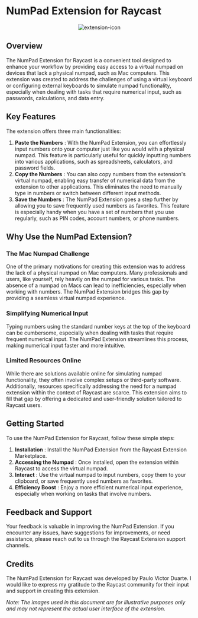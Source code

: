 # NumPad Extension for Raycast

<div align="center">

![extension-icon](./assets/extension-icon.png)

</div>

## Overview

The NumPad Extension for Raycast is a convenient tool designed to enhance your workflow by providing easy access to a virtual numpad on devices that lack a physical numpad, such as Mac computers. This extension was created to address the challenges of using a virtual keyboard or configuring external keyboards to simulate numpad functionality, especially when dealing with tasks that require numerical input, such as passwords, calculations, and data entry.

## Key Features

The extension offers three main functionalities:

1. **Paste the Numbers** : With the NumPad Extension, you can effortlessly input numbers onto your computer just like you would with a physical numpad. This feature is particularly useful for quickly inputting numbers into various applications, such as spreadsheets, calculators, and password fields.
2. **Copy the Numbers** : You can also copy numbers from the extension's virtual numpad, enabling easy transfer of numerical data from the extension to other applications. This eliminates the need to manually type in numbers or switch between different input methods.
3. **Save the Numbers** : The NumPad Extension goes a step further by allowing you to save frequently used numbers as favorites. This feature is especially handy when you have a set of numbers that you use regularly, such as PIN codes, account numbers, or phone numbers.

## Why Use the NumPad Extension?

### The Mac Numpad Challenge

One of the primary motivations for creating this extension was to address the lack of a physical numpad on Mac computers. Many professionals and users, like yourself, rely heavily on the numpad for various tasks. The absence of a numpad on Macs can lead to inefficiencies, especially when working with numbers. The NumPad Extension bridges this gap by providing a seamless virtual numpad experience.

### Simplifying Numerical Input

Typing numbers using the standard number keys at the top of the keyboard can be cumbersome, especially when dealing with tasks that require frequent numerical input. The NumPad Extension streamlines this process, making numerical input faster and more intuitive.

### Limited Resources Online

While there are solutions available online for simulating numpad functionality, they often involve complex setups or third-party software. Additionally, resources specifically addressing the need for a numpad extension within the context of Raycast are scarce. This extension aims to fill that gap by offering a dedicated and user-friendly solution tailored to Raycast users.

## Getting Started

To use the NumPad Extension for Raycast, follow these simple steps:

1. **Installation** : Install the NumPad Extension from the Raycast Extension Marketplace.
2. **Accessing the Numpad** : Once installed, open the extension within Raycast to access the virtual numpad.
3. **Interact** : Use the virtual numpad to input numbers, copy them to your clipboard, or save frequently used numbers as favorites.
4. **Efficiency Boost** : Enjoy a more efficient numerical input experience, especially when working on tasks that involve numbers.

## Feedback and Support

Your feedback is valuable in improving the NumPad Extension. If you encounter any issues, have suggestions for improvements, or need assistance, please reach out to us through the Raycast Extension support channels.

## Credits

The NumPad Extension for Raycast was developed by Paulo Victor Duarte. I would like to express my gratitude to the Raycast community for their input and support in creating this extension.

_Note: The images used in this document are for illustrative purposes only and may not represent the actual user interface of the extension._

